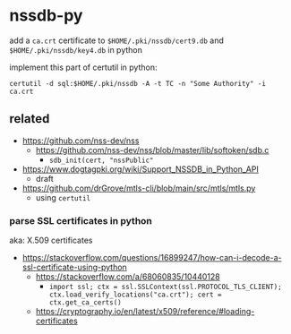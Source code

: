 # nssdb-py

add a `ca.crt` certificate to `$HOME/.pki/nssdb/cert9.db` and `$HOME/.pki/nssdb/key4.db` in python

implement this part of certutil in python:

```
certutil -d sql:$HOME/.pki/nssdb -A -t TC -n "Some Authority" -i ca.crt
```

## related

- https://github.com/nss-dev/nss
  - https://github.com/nss-dev/nss/blob/master/lib/softoken/sdb.c
    - `sdb_init(cert, "nssPublic"`
- https://www.dogtagpki.org/wiki/Support_NSSDB_in_Python_API
  - draft
- https://github.com/drGrove/mtls-cli/blob/main/src/mtls/mtls.py
  - using `certutil`

### parse SSL certificates in python

aka: X.509 certificates

- https://stackoverflow.com/questions/16899247/how-can-i-decode-a-ssl-certificate-using-python
  - https://stackoverflow.com/a/68060835/10440128
    - `import ssl; ctx = ssl.SSLContext(ssl.PROTOCOL_TLS_CLIENT); ctx.load_verify_locations("ca.crt"); cert = ctx.get_ca_certs()`
  - https://cryptography.io/en/latest/x509/reference/#loading-certificates
